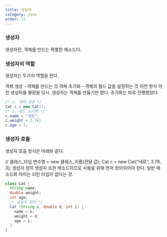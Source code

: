 ```yaml
---
title: 생성자
category: Java
order: 11
---
```


### 생성자

생성자란, 객체를 만드는 특별한 메소드다.

### 생성자의 역할
생성자는 두가지 역할을 한다.

객체 생성 - 객체를 만드는 것
객체 초기화 - 객체의 필드 값을 설정하는 것
이전 방식
이전 생성자를 몰랐을 당시. 생성자는 객체를 만들기만 했다. 초기화는 따로 진행했었다.
```java
/* 1. 객체 생성 */
Cat c = new Cat();
/* 2. 필드 초기화 */
c.name = "네로";
c.weight = 3.78;
c.age = 3;
```
### 생성자 호출
생성자 호출 방식은 아래와 같다.

// 클래스_타입 변수명 = new 클래스_이름(전달 값);
Cat c = new Cat("네로", 3.78, 3);
생성자 정의
생성자 또한 메소드이므로 사용을 위해 먼저 정의되어야 한다. 일반 메소드와 차이는 리턴 타입이 없다는 것.
```java
class Cat {
  String name;
  double weight;
  int age;
  /* 생성자 정의 */
  Cat (String s, double d, int i) {
    name = s;
    weight = d;
    age = i;
  }
}
```